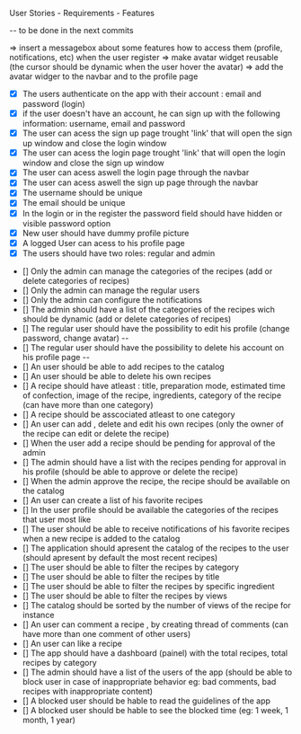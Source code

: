 User Stories - Requirements - Features

-- to be done in the next commits

=> insert a messagebox about some features how to access them (profile, notifications, etc) when the user register
=> make avatar widget reusable (the cursor should be dynamic when the user hover the avatar)
=> add the avatar widger to the navbar and to the profile page

- [X]  The users authenticate on the app with their account : email and password (login)
- [X]  if the user doesn't have an account, he can sign up with the following information: username, email and password 
- [X] The user can acess the sign up page trought 'link' that will open the sign up window and close the login window 
- [X]  The user can acess the login page trought 'link' that will open the login window and close the sign up window 
- [X]  The user can acess aswell the login page through the navbar
- [X]  The user can acess aswell the sign up page through the navbar
- [X]  The username should be unique
- [X]  The email should be unique
- [X]  In the login or in the register the password field should have hidden or visible password option
- [X]  New user should have dummy profile picture
- [X]  A logged User can acess to his profile page
- [X]  The users should have two roles: regular and admin
- []  Only the admin can manage the categories of the recipes (add or delete categories of recipes)
- []  Only the admin can manage the regular users
- []  Only the admin can configure the notifications
- []  The admin should have a list of the categories of the recipes wich should be dynamic (add or delete categories of recipes)
- []  The regular user should have the possibility to edit his profile (change password, change avatar) --
- []  The regular user should have the possibility to delete his account on his profile page --
- []  An user should be able to add recipes to the catalog
- []  An user should be able to delete his own recipes
- []  A recipe should have atleast : title, preparation mode, estimated time of confection, image of the recipe, ingredients, category of the recipe (can have more than one category)
- []  A recipe should be asscociated atleast to one category
- []  An user can add , delete and edit his own recipes (only the owner of the recipe can edit or delete the recipe)
- []  When the user add a recipe should be pending for approval of the admin
- []  The admin should have a list with the recipes pending for approval in his profile (should be able to approve or delete the recipe)
- []  When the admin approve the recipe, the recipe should be available on the catalog
- []  An user can create a list of his favorite recipes
- []  In the user profile should be available the categories of the recipes that user most like
- []  The user should be able to receive notifications of his favorite recipes when a new recipe is added to the catalog
- []  The application should apresent the catalog of the recipes to the user (should apresent by default the most recent recipes)
- []  The user should be able to filter the recipes by category
- []  The user should be able to filter the recipes by title
- []  The user should be able to filter the recipes by specific ingredient
- []  The user should be able to filter the recipes by views
- []  The catalog should be sorted by the number of views of the recipe for instance
- []  An user can comment a recipe , by creating thread of comments (can have more than one comment of other users)
- []  An user can like a recipe
- []  The app should have a dashboard (painel) with the total recipes, total recipes by category
- []  The admin should have a list of the users of the app (should be able to block user in case of inappropriate behavior eg: bad comments, bad recipes with inappropriate content) 
- []  A blocked user should be hable to read the guidelines of the app
- []  A blocked user should be hable to see the blocked time (eg: 1 week, 1 month, 1 year)